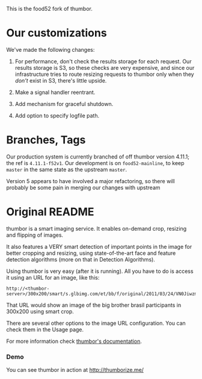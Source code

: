 This is the food52 fork of thumbor.

# Our customizations

We've made the following changes:

1. For performance, don't check the results storage for each request.  Our
results storage is S3, so these checks are very expensive, and since our
infrastructure tries to route resizing requests to thumbor only when they
*don't* exist in S3, there's little upside.

2. Make a signal handler reentrant.

3. Add mechanism for graceful shutdown.

4. Add option to specify logfile path.

# Branches, Tags

Our production system is currently branched of off thumbor version 4.11.1;
the ref is `4.11.1-f52v1`.  Our development is on `food52-mainline`, to keep
`master` in the same state as the upstream `master`.

Version 5 appears to have involved a major refactoring, so there will
probably be some pain in merging our changes with upstream

# Original README

thumbor is a smart imaging service. It enables on-demand crop, resizing and flipping of images.

It also features a VERY smart detection of important points in the image for better cropping and resizing, using state-of-the-art face and feature detection algorithms (more on that in Detection Algorithms).

Using thumbor is very easy (after it is running). All you have to do is access it using an URL for an image, like this:

```
http://<thumbor-server>/300x200/smart/s.glbimg.com/et/bb/f/original/2011/03/24/VN0JiwzmOw0b0lg.jpg
```

That URL would show an image of the big brother brasil participants in 300x200 using smart crop.

There are several other options to the image URL configuration. You can check them in the Usage page.

For more information check [thumbor's
documentation](https://github.com/globocom/thumbor/wiki "thumbor docs").

### Demo

You can see thumbor in action at http://thumborize.me/
